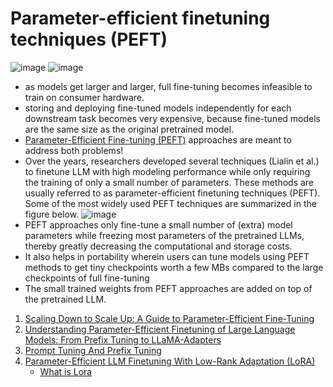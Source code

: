 # Parameter-efficient finetuning techniques (PEFT)
![image](https://github.com/harirajeev/learn_LLMS/assets/13446418/c4a6de9c-5982-4086-be6e-cc8c83367e98)
![image](https://github.com/harirajeev/learn_LLMS/assets/13446418/4eb30948-1e4b-4f03-94b7-9cba1c71f8ce)
- as models get larger and larger, full fine-tuning becomes infeasible to train on consumer hardware.
- storing and deploying fine-tuned models independently for each downstream task becomes very expensive, because fine-tuned models are the same size as the original pretrained model.
- [Parameter-Efficient Fine-tuning (PEFT)](https://huggingface.co/blog/peft) approaches are meant to address both problems!
- Over the years, researchers developed several techniques (Lialin et al.) to finetune LLM with high modeling performance while only requiring the training of only a small number of parameters. These methods are usually referred to as parameter-efficient finetuning techniques (PEFT).
        Some of the most widely used PEFT techniques are summarized in the figure below.
        ![image](https://user-images.githubusercontent.com/13446418/234774400-d31d4c2d-7000-45ed-a384-103f00dd11a6.png)
- PEFT approaches only fine-tune a small number of (extra) model parameters while freezing most parameters of the pretrained LLMs, thereby greatly decreasing the computational and storage costs.
- It also helps in portability wherein users can tune models using PEFT methods to get tiny checkpoints worth a few MBs compared to the large checkpoints of full fine-tuning
- The small trained weights from PEFT approaches are added on top of the pretrained LLM.

1. [Scaling Down to Scale Up: A Guide to Parameter-Efficient Fine-Tuning](https://arxiv.org/pdf/2303.15647.pdf)    
2. [Understanding Parameter-Efficient Finetuning of Large Language Models: From Prefix Tuning to LLaMA-Adapters](https://lightning.ai/pages/community/article/understanding-llama-adapters/)
3. [Prompt Tuning And Prefix Tuning](https://magazine.sebastianraschka.com/p/understanding-parameter-efficient)
4. [Parameter-Efficient LLM Finetuning With Low-Rank Adaptation (LoRA)](https://lightning.ai/pages/community/tutorial/lora-llm/)
    - [What is Lora](https://bdtechtalks.com/2023/05/22/what-is-lora/)
